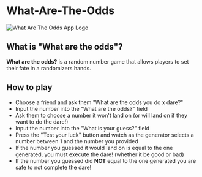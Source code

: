 # What-Are-The-Odds
![What Are The Odds App Logo](https://i.imgur.com/rFZuyzR.jpg)
## What is "What are the odds"?
**What are the odds?** is a random number game that allows players to set their fate in a randomizers hands.

## How to play
- Choose a friend and ask them "What are the odds you do x dare?"
- Input the number into the "What are the odds?" field 
- Ask them to choose a number it won't land on (or will land on if they want to do the dare!)
- Input the number into the "What is your guess?" field
- Press the "Test your luck" button and watch as the generator selects a number between 1 and the number you provided
- If the number you guessed it would land on is equal to the one generated, you must execute the dare! (whether it be good or bad)
- If the number you guessed did **NOT** equal to the one generated you are safe to not complete the dare!
